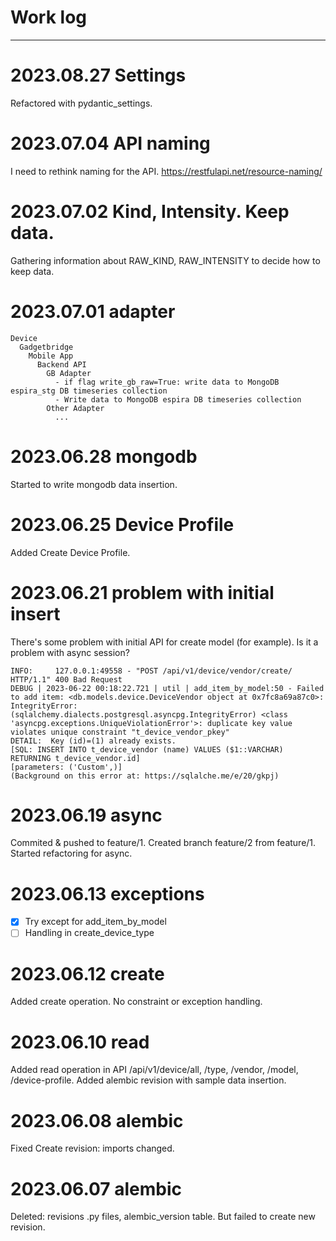 # Work log

---

# 2023.08.27 Settings

Refactored with pydantic_settings.

# 2023.07.04 API naming

I need to rethink naming for the API.
https://restfulapi.net/resource-naming/

# 2023.07.02 Kind, Intensity. Keep data.

Gathering information about RAW_KIND, RAW_INTENSITY to decide how to keep data.

# 2023.07.01 adapter

```
Device
  Gadgetbridge
    Mobile App
      Backend API
        GB Adapter
          - if flag write_gb_raw=True: write data to MongoDB espira_stg DB timeseries collection
          - Write data to MongoDB espira DB timeseries collection
        Other Adapter
          ...
```

# 2023.06.28 mongodb

Started to write mongodb data insertion.

# 2023.06.25 Device Profile

Added Create Device Profile.

# 2023.06.21 problem with initial insert

There's some problem with initial API for create model (for example).
Is it a problem with async session?

```shell
INFO:     127.0.0.1:49558 - "POST /api/v1/device/vendor/create/ HTTP/1.1" 400 Bad Request
DEBUG | 2023-06-22 00:18:22.721 | util | add_item_by_model:50 - Failed to add item: <db.models.device.DeviceVendor object at 0x7fc8a69a87c0>: IntegrityError: (sqlalchemy.dialects.postgresql.asyncpg.IntegrityError) <class 'asyncpg.exceptions.UniqueViolationError'>: duplicate key value violates unique constraint "t_device_vendor_pkey"
DETAIL:  Key (id)=(1) already exists.
[SQL: INSERT INTO t_device_vendor (name) VALUES ($1::VARCHAR) RETURNING t_device_vendor.id]
[parameters: ('Custom',)]
(Background on this error at: https://sqlalche.me/e/20/gkpj)
```

# 2023.06.19 async

Commited & pushed to feature/1.
Created branch feature/2 from feature/1.
Started refactoring for async.

# 2023.06.13 exceptions 
- [x] Try except for add_item_by_model
- [ ] Handling in create_device_type

# 2023.06.12 create
Added create operation. No constraint or exception handling.

# 2023.06.10 read
Added read operation in API /api/v1/device/all, /type, /vendor, /model, /device-profile.
Added alembic revision with sample data insertion.


# 2023.06.08 alembic
Fixed Create revision: imports changed.


# 2023.06.07 alembic
Deleted: revisions .py files, alembic_version table.
But failed to create new revision. 
